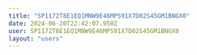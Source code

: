 ```yaml
---
title: "SP1172T8E1EQ1MNW9E46MPS91X7D02S45GM1BNGX0"
date: 2024-06-20T22:42:07.950Z
user: SP1172T8E1EQ1MNW9E46MPS91X7D02S45GM1BNGX0
layout: "users"
---
```

    